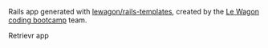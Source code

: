 Rails app generated with [lewagon/rails-templates](https://github.com/lewagon/rails-templates), created by the [Le Wagon coding bootcamp](https://www.lewagon.com) team.

Retrievr app
